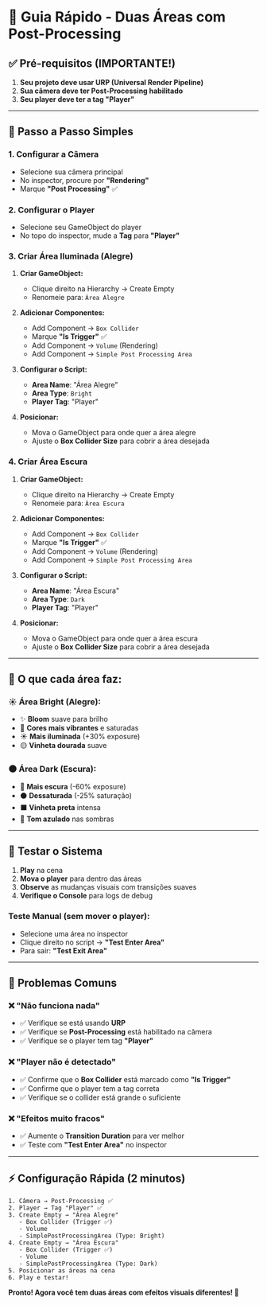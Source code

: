 # 🚀 Guia Rápido - Duas Áreas com Post-Processing

## ✅ **Pré-requisitos (IMPORTANTE!)**

1. **Seu projeto deve usar URP (Universal Render Pipeline)**
2. **Sua câmera deve ter Post-Processing habilitado**
3. **Seu player deve ter a tag "Player"**

---

## 🎯 **Passo a Passo Simples**

### **1. Configurar a Câmera**
- Selecione sua câmera principal
- No inspector, procure por **"Rendering"**
- Marque **"Post Processing"** ✅

### **2. Configurar o Player**
- Selecione seu GameObject do player
- No topo do inspector, mude a **Tag** para **"Player"**

### **3. Criar Área Iluminada (Alegre)**

1. **Criar GameObject:**
   - Clique direito na Hierarchy → Create Empty
   - Renomeie para: `Área Alegre`

2. **Adicionar Componentes:**
   - Add Component → `Box Collider`
   - Marque **"Is Trigger"** ✅
   - Add Component → `Volume` (Rendering)
   - Add Component → `Simple Post Processing Area`

3. **Configurar o Script:**
   - **Area Name**: "Área Alegre"
   - **Area Type**: `Bright`
   - **Player Tag**: "Player"

4. **Posicionar:**
   - Mova o GameObject para onde quer a área alegre
   - Ajuste o **Box Collider Size** para cobrir a área desejada

### **4. Criar Área Escura**

1. **Criar GameObject:**
   - Clique direito na Hierarchy → Create Empty
   - Renomeie para: `Área Escura`

2. **Adicionar Componentes:**
   - Add Component → `Box Collider`
   - Marque **"Is Trigger"** ✅
   - Add Component → `Volume` (Rendering)
   - Add Component → `Simple Post Processing Area`

3. **Configurar o Script:**
   - **Area Name**: "Área Escura"
   - **Area Type**: `Dark`
   - **Player Tag**: "Player"

4. **Posicionar:**
   - Mova o GameObject para onde quer a área escura
   - Ajuste o **Box Collider Size** para cobrir a área desejada

---

## 🎨 **O que cada área faz:**

### **☀️ Área Bright (Alegre):**
- ✨ **Bloom** suave para brilho
- 🌈 **Cores mais vibrantes** e saturadas
- ☀️ **Mais iluminada** (+30% exposure)
- 🟡 **Vinheta dourada** suave

### **🌑 Área Dark (Escura):**
- 🔻 **Mais escura** (-60% exposure)
- ⚫ **Dessaturada** (-25% saturação)
- ⬛ **Vinheta preta** intensa
- 🔵 **Tom azulado** nas sombras

---

## 🧪 **Testar o Sistema**

1. **Play** na cena
2. **Mova o player** para dentro das áreas
3. **Observe** as mudanças visuais com transições suaves
4. **Verifique o Console** para logs de debug

### **Teste Manual (sem mover o player):**
- Selecione uma área no inspector
- Clique direito no script → **"Test Enter Area"**
- Para sair: **"Test Exit Area"**

---

## 🐛 **Problemas Comuns**

### **❌ "Não funciona nada"**
- ✅ Verifique se está usando **URP**
- ✅ Verifique se **Post-Processing** está habilitado na câmera
- ✅ Verifique se o player tem tag **"Player"**

### **❌ "Player não é detectado"**
- ✅ Confirme que o **Box Collider** está marcado como **"Is Trigger"**
- ✅ Confirme que o player tem a tag correta
- ✅ Verifique se o collider está grande o suficiente

### **❌ "Efeitos muito fracos"**
- ✅ Aumente o **Transition Duration** para ver melhor
- ✅ Teste com **"Test Enter Area"** no inspector

---

## ⚡ **Configuração Rápida (2 minutos)**

```
1. Câmera → Post-Processing ✅
2. Player → Tag "Player" ✅
3. Create Empty → "Área Alegre"
   - Box Collider (Trigger ✅)
   - Volume
   - SimplePostProcessingArea (Type: Bright)
4. Create Empty → "Área Escura"  
   - Box Collider (Trigger ✅)
   - Volume
   - SimplePostProcessingArea (Type: Dark)
5. Posicionar as áreas na cena
6. Play e testar!
```

**Pronto! Agora você tem duas áreas com efeitos visuais diferentes! 🎉** 